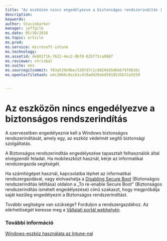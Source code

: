 ```yaml
---
title: "Az eszközön nincs engedélyezve a biztonságos rendszerindítás | Microsoft Intune"
description: 
keywords: 
author: Staciebarker
manager: jeffgilb
ms.date: 05/30/2016
ms.topic: article
ms.prod: 
ms.service: microsoft-intune
ms.technology: 
ms.assetid: de881f1b-7622-4ec2-8bf8-025f71ca9887
ms.reviewer: chrisbal
ms.suite: ems
ms.sourcegitcommit: f83a539e9bec5207d7c1c682942b4bb6797d616c
ms.openlocfilehash: e4c2066c0acb1c410ad420ebd5918535b72a5559


---
```



# Az eszközön nincs engedélyezve a biztonságos rendszerindítás

A szervezetben engedélyeznie kell a Windows biztonságos rendszerindítását, amely egy, az eszköz védelmét segítő biztonsági szolgáltatás. 

A Biztonságos rendszerindítás engedélyezése tapasztalt felhasználók által elvégzendő feladat. Ha mobileszközt használ, kérje az informatikai rendszergazda segítségét. 

Ha számítógépet használ, kapcsolatba léphet az informatikai rendszergazdával, vagy elolvashatja a [Disabling Secure Boot](https://msdn.microsoft.com/library/windows/hardware/dn898540(v=vs.85).aspx) (Biztonságos rendszerindítás letiltása) oldalon a „To re-enable Secure Boot” (Biztonságos rendszerindítás ismételt engedélyezése) című szakaszt, hogy megpróbálja saját kezűleg engedélyezni a Biztonságos rendszerindítást.

További segítségre van szüksége? Forduljon a rendszergazdához. Az elérhetőségét keresse meg a [Vállalati portál webhelyén](http://portal.manage.microsoft.com).

### További információ
[Windows-eszköz használata az Intune-nal](using-your-windows-device-with-intune.md)


<!--HONumber=Jun16_HO4-->



